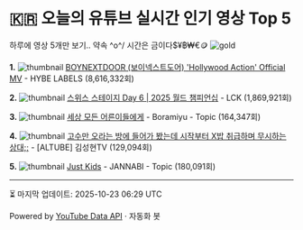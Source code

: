 # 🇰🇷 오늘의 유튜브 실시간 인기 영상 Top 5

하루에 영상 5개만 보기.. 약속 \^o^/ 
시간은 금이다$¥฿₩€🪙
![gold](https://media.tenor.com/your-gif-id.gif)


**1.** ![thumbnail](https://i.ytimg.com/vi/yAtew9dZX_E/default.jpg)
[BOYNEXTDOOR (보이넥스트도어) 'Hollywood Action' Official MV](https://youtube.com/watch?v=yAtew9dZX_E) - HYBE LABELS (8,616,332회)

**2.** ![thumbnail](https://i.ytimg.com/vi/2kdz9rChJYg/default.jpg)
[스위스 스테이지 Day 6 | 2025 월드 챔피언십](https://youtube.com/watch?v=2kdz9rChJYg) - LCK (1,869,921회)

**3.** ![thumbnail](https://i.ytimg.com/vi/noGHbYIYprY/default.jpg)
[세상 모든 어른이들에게](https://youtube.com/watch?v=noGHbYIYprY) - Boramiyu - Topic (164,347회)

**4.** ![thumbnail](https://i.ytimg.com/vi/qkoxWqckmMY/default.jpg)
[고수만 오라는 방에 들어가 봤는데 시작부터 X밥 취급하며 무시하는 상대;;](https://youtube.com/watch?v=qkoxWqckmMY) - [ALTUBE] 김성현TV (129,094회)

**5.** ![thumbnail](https://i.ytimg.com/vi/eu3np8dFJDU/default.jpg)
[Just Kids](https://youtube.com/watch?v=eu3np8dFJDU) - JANNABI - Topic (180,091회)


---
⏳ 마지막 업데이트: 2025-10-23 06:29 UTC

Powered by [YouTube Data API](https://developers.google.com/youtube/v3/docs/videos/list) · 자동화 봇